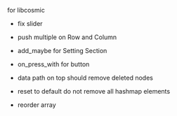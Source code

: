 for libcosmic

- fix slider
- push multiple on Row and Column
- add_maybe for Setting Section
- on_press_with for button


- data path on top should remove deleted nodes
- reset to default do not remove all hashmap elements
- reorder array